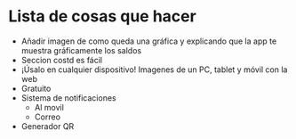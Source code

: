 # Lista de cosas que hacer

- Añadir imagen de como queda una gráfica y explicando que la app te muestra gráficamente los saldos
- Seccion costd es fácil
- ¡Úsalo en cualquier dispositivo! Imagenes de un PC, tablet y móvil con la web
- Gratuito
- Sistema de notificaciones
  - Al movil
  - Correo
- Generador QR
